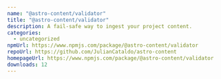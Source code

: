 ```yaml
---
name: "@astro-content/validator"
title: "@astro-content/validator"
description: A fail-safe way to ingest your project content.
categories:
  - uncategorized
npmUrl: https://www.npmjs.com/package/@astro-content/validator
repoUrl: https://github.com/JulianCataldo/astro-content
homepageUrl: https://www.npmjs.com/package/@astro-content/validator
downloads: 12
---
```

